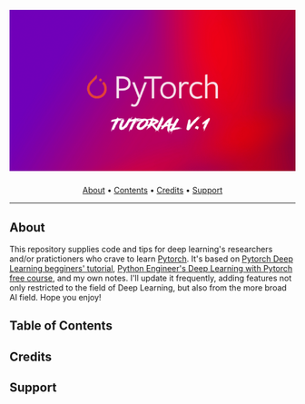 <h1 align="center">
  <br>
  <a href="https://pytorch.org/"><img src="images/pytorch-tutorial-header-gotg.png"></a>
</h1>

<p align="center">
  <a href="#about">About</a> •
  <a href="#table-of-contents">Contents</a> •
  <!-- <a href="#features">Features</a> • -->
  <a href="#credits">Credits</a> •
  <a href="#support">Support</a>
</p>

---

## About

This repository supplies code and tips for deep learning's researchers and/or pratictioners who crave to learn <a href="https://pytorch.org/">Pytorch</a>. It's based on <a href="https://pytorch.org/tutorials/beginner/deep_learning_60min_blitz.html">Pytorch Deep Learning begginers' tutorial</a>, <a href="https://www.youtube.com/watch?v=c36lUUr864M">Python Engineer's Deep Learning with Pytorch free course</a>, and my own notes. I'll update it frequently, adding features not only restricted to the field of Deep Learning, but also from the more broad AI field. Hope you enjoy!

## Table of Contents

<!-- ## Features -->

## Credits

## Support
